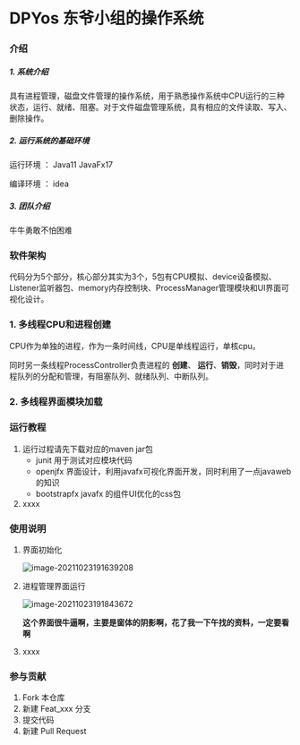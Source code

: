 # DPYos 东爷小组的操作系统

### 介绍
##### 1. 系统介绍
具有进程管理，磁盘文件管理的操作系统，用于熟悉操作系统中CPU运行的三种状态，运行、就绪、阻塞。对于文件磁盘管理系统，具有相应的文件读取、写入、删除操作。
##### 2. 运行系统的基础环境
运行环境 ： Java11  JavaFx17

编译环境 ： idea

##### 3. 团队介绍
牛牛勇敢不怕困难
### 软件架构

代码分为5个部分，核心部分其实为3个，5包有CPU模拟、device设备模拟、Listener监听器包、memory内存控制块、ProcessManager管理模块和UI界面可视化设计。

### 1. 多线程CPU和进程创建

CPU作为单独的进程，作为一条时间线，CPU是单线程运行，单核cpu。

同时另一条线程ProcessController负责进程的 **创建**、 **运行**、**销毁**，同时对于进程队列的分配和管理，有阻塞队列、就绪队列、中断队列。

### 2. 多线程界面模块加载

### 运行教程

1.  运行过程请先下载对应的maven jar包
    * junit 用于测试对应模块代码
    * openjfx 界面设计，利用javafx可视化界面开发，同时利用了一点javaweb的知识
    * bootstrapfx javafx 的组件UI优化的css包
3.  xxxx

### 使用说明

1. 界面初始化

   ![image-20211023191639208](C:\Users\22806\AppData\Roaming\Typora\typora-user-images\image-20211023191639208.png)

2. 进程管理界面运行

   ![image-20211023191843672](C:\Users\22806\AppData\Roaming\Typora\typora-user-images\image-20211023191843672.png)

   **这个界面很牛逼啊，主要是窗体的阴影啊，花了我一下午找的资料，一定要看啊**

3. xxxx

### 参与贡献

1.  Fork 本仓库
2.  新建 Feat_xxx 分支
3.  提交代码
4.  新建 Pull Request
